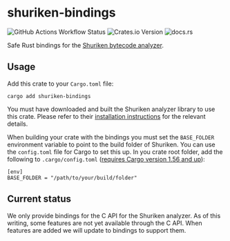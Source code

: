 # shuriken-bindings

![GitHub Actions Workflow Status](https://img.shields.io/github/actions/workflow/status/lukhio/shuriken-bindings/ci.yml?branch=main&style=for-the-badge)
![Crates.io Version](https://img.shields.io/crates/v/shuriken-bindings?style=for-the-badge)
![docs.rs](https://img.shields.io/docsrs/shuriken-bindings?style=for-the-badge)

Safe Rust bindings for the [Shuriken bytecode analyzer](https://github.com/Shuriken-Group/Shuriken-Analyzer).

## Usage

Add this crate to your `Cargo.toml` file:

```
cargo add shuriken-bindings
```

You must have downloaded and built the Shuriken analyzer library to use this
crate. Please refer to their [installation
instructions](https://github.com/Shuriken-Group/Shuriken-Analyzer?tab=readme-ov-file#installation)
for the relevant details.

When building your crate with the bindings you must set the `BASE_FOLDER`
environment variable to point to the build folder of Shuriken. You can use the
`config.toml` file for Cargo to set this up. In you crate root folder, add the
following to `.cargo/config.toml` ([requires Cargo version 1.56 and up](https://doc.rust-lang.org/nightly/cargo/reference/unstable.html#configurable-env)):

```
[env]
BASE_FOLDER = "/path/to/your/build/folder"
```

## Current status

We only provide bindings for the C API for the Shuriken analyzer. As of this
writing, some features are not yet available through the C API. When features
are added we will update to bindings to support them.
